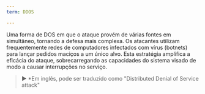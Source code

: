 ```yaml
---
term: DDOS

---
```

Uma forma de DOS em que o ataque provém de várias fontes em simultâneo, tornando a defesa mais complexa. Os atacantes utilizam frequentemente redes de computadores infectados com vírus (botnets) para lançar pedidos maciços a um único alvo. Esta estratégia amplifica a eficácia do ataque, sobrecarregando as capacidades do sistema visado de modo a causar interrupções no serviço.

> ► *Em inglês, pode ser traduzido como "Distributed Denial of Service attack"